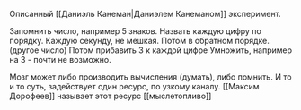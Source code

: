 Описанный [[Даниэль Канеман|Даниэлем Канеманом]] эксперимент.

Запомнить число, например 5 знаков. Назвать каждую цифру по порядку. Каждую секунду, не мешкая.
Потом в обратном порядке. (другое число)
Потом прибавить 3 к каждой цифре 
Умножить, например на 3 - почти не возможно.

Мозг может либо производить вычисления (думать), либо помнить. И то и то суть, задействует один ресурс, по узкому каналу. [[Максим Дорофеев]] называет этот ресурс [[мыслетопливо]]
